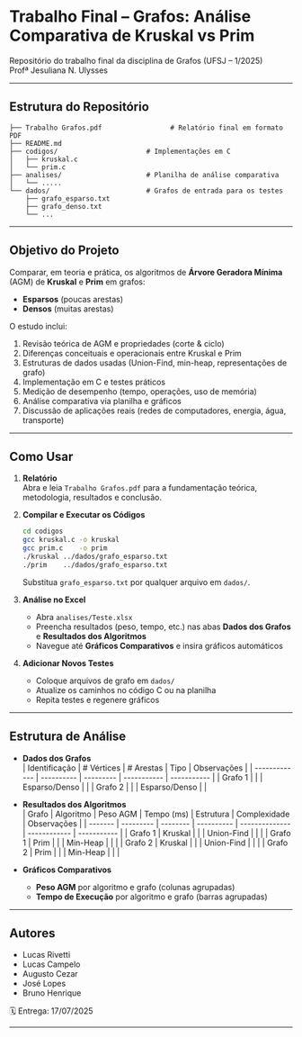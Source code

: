 # Trabalho Final – Grafos: Análise Comparativa de Kruskal vs Prim

Repositório do trabalho final da disciplina de Grafos (UFSJ – 1/2025)  
Profª Jesuliana N. Ulysses

---

## Estrutura do Repositório

```
├── Trabalho Grafos.pdf                 # Relatório final em formato PDF
├── README.md                     
├── codigos/                      # Implementações em C
│   ├── kruskal.c
│   └── prim.c
├── analises/                     # Planilha de análise comparativa
│   └── .....
└── dados/                        # Grafos de entrada para os testes
    ├── grafo_esparso.txt
    ├── grafo_denso.txt
    └── ... 
```

---

## Objetivo do Projeto

Comparar, em teoria e prática, os algoritmos de **Árvore Geradora Mínima** (AGM) de **Kruskal** e **Prim** em grafos:
- **Esparsos** (poucas arestas)
- **Densos** (muitas arestas)

O estudo inclui:
1. Revisão teórica de AGM e propriedades (corte & ciclo)  
2. Diferenças conceituais e operacionais entre Kruskal e Prim  
3. Estruturas de dados usadas (Union-Find, min-heap, representações de grafo)  
4. Implementação em C e testes práticos  
5. Medição de desempenho (tempo, operações, uso de memória)  
6. Análise comparativa via planilha e gráficos  
7. Discussão de aplicações reais (redes de computadores, energia, água, transporte)

---

## Como Usar

1. **Relatório**  
   Abra e leia `Trabalho Grafos.pdf` para a fundamentação teórica, metodologia, resultados e conclusão.

2. **Compilar e Executar os Códigos**  
   ```sh
   cd codigos
   gcc kruskal.c -o kruskal
   gcc prim.c    -o prim
   ./kruskal ../dados/grafo_esparso.txt
   ./prim    ../dados/grafo_esparso.txt
   ```
   Substitua `grafo_esparso.txt` por qualquer arquivo em `dados/`.

3. **Análise no Excel**  
   - Abra `analises/Teste.xlsx`  
   - Preencha resultados (peso, tempo, etc.) nas abas **Dados dos Grafos** e **Resultados dos Algoritmos**  
   - Navegue até **Gráficos Comparativos** e insira gráficos automáticos

4. **Adicionar Novos Testes**  
   - Coloque arquivos de grafo em `dados/`  
   - Atualize os caminhos no código C ou na planilha  
   - Repita testes e regenere gráficos

---

## Estrutura de Análise

- **Dados dos Grafos**  
  | Identificação | # Vértices | # Arestas | Tipo        | Observações |
  | ------------- | ---------- | --------- | ----------- | ----------- |
  | Grafo 1       |            |           | Esparso/Denso |           |
  | Grafo 2       |            |           | Esparso/Denso |           |

- **Resultados dos Algoritmos**  
  | Grafo   | Algoritmo | Peso AGM | Tempo (ms) | Estrutura      | Complexidade | Observações |
  | ------- | --------- | -------- | ---------- | -------------- | ------------ | ----------- |
  | Grafo 1 | Kruskal   |          |            | Union-Find     |              |             |
  | Grafo 1 | Prim      |          |            | Min-Heap       |              |             |
  | Grafo 2 | Kruskal   |          |            | Union-Find     |              |             |
  | Grafo 2 | Prim      |          |            | Min-Heap       |              |             |

- **Gráficos Comparativos**  
  - **Peso AGM** por algoritmo e grafo (colunas agrupadas)  
  - **Tempo de Execução** por algoritmo e grafo (barras agrupadas)

---

## Autores

- Lucas Rivetti  
- Lucas Campelo  
- Augusto Cezar  
- José Lopes  
- Bruno Henrique  

🗓️ Entrega: 17/07/2025

---
  
